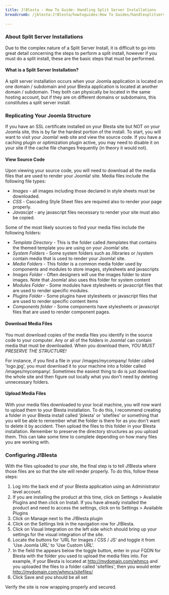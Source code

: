 ```yaml
---
title: J!Blesta - How To Guide: Handling Split Server Installations
breadcrumb: /jblesta:J!Blesta/howtoguides:How To Guides/handlesplitserver:Handling Split Server Installations/
 
---
```


### About Split Server Installations

Due to the complex nature of a Split Server Install, it is difficult to go into great detail concerning the steps to perform a split install, however if you must do a split install, these are the basic steps that must be performed.

#### What is a Split Server Installation?

A split server installation occurs when your Joomla application is located on one domain / subdomain and your Blesta application is located at another domain / subdomain.  They both can physically be located in the same hosting account, but if they are on different domains or subdomains, this constitutes a split server install.

### Replicating Your Joomla Structure

If you have an SSL certificate installed on your Blesta site but NOT on your Joomla site, this is by far the hardest portion of the install.  To start, you will want to visit your Joomla! web site and view the source code. If you have a caching plugin or optimization plugin active, you may need to disable it on your site if the cache file changes frequently (in theory it would not).

#### View Source Code

Upon viewing your source code, you will need to download all the media files that are used to render your Joomla! site.  Media files include the following file types:

* *Images* - all images including those declared in style sheets must be downloaded.
* *CSS* - Cascading Style Sheet files are required also to render your page properly.
* *Javascipt* - any javascript files necessary to render your site must also be copied.

Some of the most likely sources to find your media files include the following folders:

* *Template Directory* - This is the folder called /templates that contains the themed template you are using on your Joomla! site.
* *System Folders* - Some system folders such as /libraries or /system contain media that is used to render your Joomla! site.
* *Media Folders* - This folder is a common media folder used by components and modules to store images, stylesheets and javascripts
* *Images Folder* - Often designers will use the images folder to store images. Note that Joomla! also uses this folder for system content
* *Modules Folder* - Some modules have stylesheets or javascript files that are used to render specific modules.
* *Plugins Folder* - Some plugins have stylesheets or javascript files that are used to render specific content items
* *Components folder* - Some components have stylesheets or javascript files that are used to render component pages.

#### Download Media Files

You must download copies of the media files you identify in the source code to your computer. Any or all of the folders in Joomla! can contain media that must be downloaded. When you download them, *YOU MUST PRESERVE THE STRUCTURE!*

For instance, if you find a file in your /images/mycompany/ folder called 'logo.jpg', you must download it to your machine into a folder called /images/mycompany/. Sometimes the easiest thing to do is just download the whole site and then figure out locally what you don't need by deleting unnecessary folders.

#### Upload Media Files

With your media files downloaded to your local machine, you will now want to upload them to your Blesta installation.  To do this, I recommend creating a folder in your Blesta install called 'jblesta' or 'sitefiles' or something that you will be able to remember what the folder is there for as you don't want to delete it by accident.  Then upload the files to this folder in your Blesta installation.  Remember to preserve the directory structures as you upload them.  This can take some time to complete depending on how many files you are working with.

### Configuring J!Blesta

With the files uploaded to your site, the final step is to tell J!Blesta where those files are so that the site will render properly.  To do this, follow these steps:

1. Log into the back end of your Blesta application using an Administrator level account.
2. If you are installing the product at this time, click on Settings > Available Plugins and then click on Install.  If you have already installed the product and need to access the settings, click on to Settings > Available Plugins
3. Click on Manage next to the J!Blesta plugin
4. Click on the Settings link in the navigation row for J!Blesta.
5. Click on Visual Integration on the left side which should bring up your settings for the visual integration of the site.
6. Locate the buttons for 'URL for Images / CSS / JS' and toggle it from 'Use Joomla URL' to 'Use Custom URL'.
7. In the field the appears below the toggle button, enter in your FQDN for Blesta with the folder you used to upload the media files into.  For example, if your Blesta is located at http://mydomain.com/whmcs and you uploaded the files to a folder called 'sitefiles', then you would enter http://mydomain.com/whmcs/sitefiles/
8. Click Save and you should be all set


Verify the site is now wrapping properly and secured.
